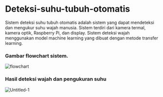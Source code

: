 # Deteksi-suhu-tubuh-otomatis
Sistem deteksi suhu tubuh otomatis adalah sistem yang dapat mendeteksi dan mengukur suhu wajah manusia. Sistem terdiri dari kamera termal, kamera optik, Raspberry Pi, dan display. Sistem deteksi wajah menggunakan model machine learning yang dibuat dengan metode transfer learning.

### Gambar flowchart sistem.

![flowchart](https://user-images.githubusercontent.com/101391849/220113881-c8f1556d-b8f0-41dc-be71-dcc0861475a3.JPG)

### Hasil deteksi wajah dan pengukuran suhu

![Untitled-1](https://user-images.githubusercontent.com/101391849/220138173-618f651c-2076-4340-a4cf-01ec7c98a6b0.png)
